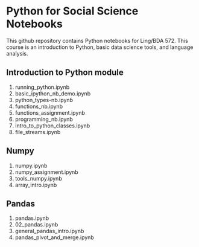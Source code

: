 # Python for Social Science Notebooks

This github repository contains Python notebooks for  Ling/BDA 572.  This course is an introduction to Python, basic data science tools, and language analysis.

##  Introduction to Python module

1. running_python.ipynb
2. basic_ipython_nb_demo.ipynb
3. python_types-nb.ipynb
4. functions_nb.ipynb
5. functions_assignment.ipynb
6. programming_nb.ipynb
7. intro_to_python_classes.ipynb
8. file_streams.ipynb


##  Numpy

1.  numpy.ipynb
2.  numpy_assignment.ipynb
3.  tools_numpy.ipynb
4.  array_intro.ipynb


## Pandas

1.  pandas.ipynb
2.  02_pandas.ipynb
3.  general_pandas_intro.ipynb
4.  pandas_pivot_and_merge.ipynb




